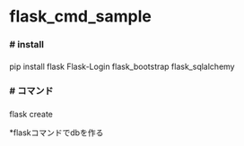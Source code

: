 # flask_cmd_sample  
<h4 style="font-size: 16px;"># install</h4>  
pip install flask Flask-Login flask_bootstrap flask_sqlalchemy  

<h4 style="font-size: 16px;"># コマンド</h4>  
flask create  

<p>*flaskコマンドでdbを作る</p>

